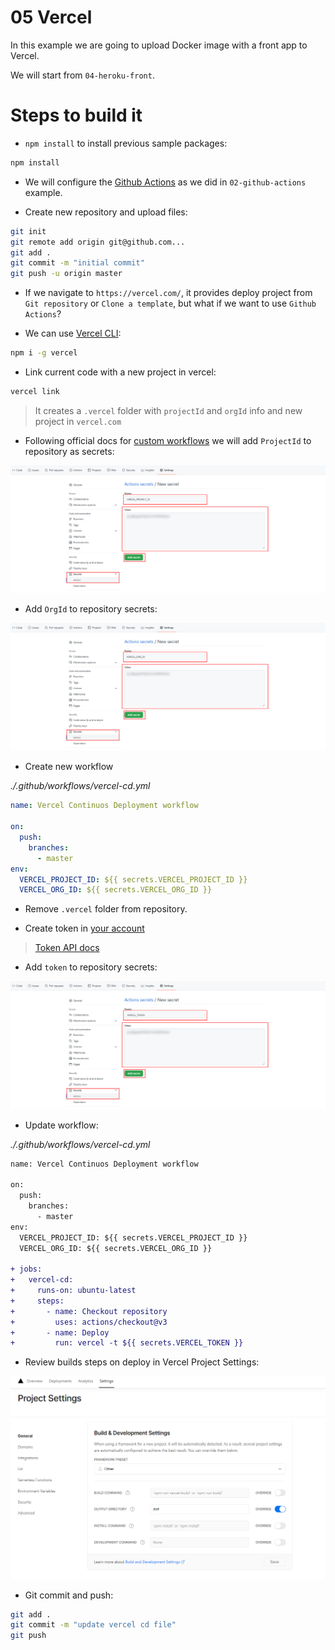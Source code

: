 # 05 Vercel

In this example we are going to upload Docker image with a front app to Vercel.

We will start from `04-heroku-front`.

# Steps to build it

- `npm install` to install previous sample packages:

```bash
npm install
```

- We will configure the [Github Actions](https://docs.github.com/en/free-pro-team@latest/actions) as we did in `02-github-actions` example.

- Create new repository and upload files:

```bash
git init
git remote add origin git@github.com...
git add .
git commit -m "initial commit"
git push -u origin master
```

- If we navigate to `https://vercel.com/`, it provides deploy project from `Git repository` or `Clone a template`, but what if we want to use `Github Actions`?

- We can use [Vercel CLI](https://vercel.com/docs/cli):

```bash
npm i -g vercel
```

- Link current code with a new project in vercel:

```bash
vercel link
```

> It creates a `.vercel` folder with `projectId` and `orgId` info
> and new project in `vercel.com`

- Following official docs for [custom workflows](https://vercel.com/support/articles/using-vercel-cli-for-custom-workflows) we will add `ProjectId` to repository as secrets:

![01-project-id-github-secret](./readme-resources/01-project-id-github-secret.png)

- Add `OrgId` to repository secrets:

![02-org-id-github-secret](./readme-resources/02-org-id-github-secret.png)

- Create new workflow

_./.github/workflows/vercel-cd.yml_

```yml
name: Vercel Continuos Deployment workflow

on:
  push:
    branches:
      - master
env:
  VERCEL_PROJECT_ID: ${{ secrets.VERCEL_PROJECT_ID }}
  VERCEL_ORG_ID: ${{ secrets.VERCEL_ORG_ID }}
```

- Remove `.vercel` folder from repository.

- Create token in [your account](https://vercel.com/account/tokens)

> [Token API docs](https://vercel.com/docs/cli#introduction/global-options/token)

- Add `token` to repository secrets:

![03-token-github-secret](./readme-resources/03-token-github-secret.png)

- Update workflow:

_./.github/workflows/vercel-cd.yml_

```diff
name: Vercel Continuos Deployment workflow

on:
  push:
    branches:
      - master
env:
  VERCEL_PROJECT_ID: ${{ secrets.VERCEL_PROJECT_ID }}
  VERCEL_ORG_ID: ${{ secrets.VERCEL_ORG_ID }}

+ jobs:
+   vercel-cd:
+     runs-on: ubuntu-latest
+     steps:
+       - name: Checkout repository
+         uses: actions/checkout@v3
+       - name: Deploy
+         run: vercel -t ${{ secrets.VERCEL_TOKEN }}
```

- Review builds steps on deploy in Vercel Project Settings:

![04-build-steps](./readme-resources/04-build-steps.png)

- Git commit and push:

```bash
git add .
git commit -m "update vercel cd file"
git push
```

